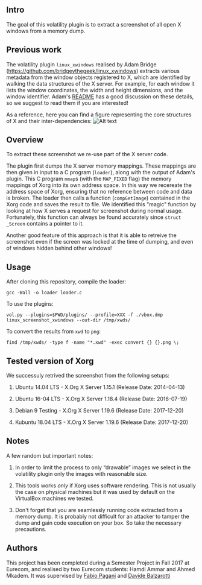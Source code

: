 ## Intro

The goal of this volatility plugin is to extract a screenshot of all
open X windows from a memory dump.

## Previous work

The volatility plugin `linux_xwindows` realised by Adam Bridge
(https://github.com/bridgeythegeek/linux_xwindows) extracts various
metadata from the window objects registered to X, which are identified
by walking the data structures of the X server. For example, for each
window it lists the window coordinates, the width and height
dimensions, and the window identifier. Adam's
[README](https://github.com/bridgeythegeek/linux_xwindows) has a good
discussion on these details, so we suggest to read them if you are
interested!

As a reference, here you can find a figure representing the core
structures of X and their inter-dependencies:
![Alt text](https://github.com/pagabuc/xfore/blob/master/xorg-structures.png?raw=true "Xorg-mappings")

## Overview

To extract these screenshot we re-use part of the X server code.

The plugin first dumps the X server memory mappings. These mappings
are then given in input to a C program (`loader`), along with the
output of Adam's plugin. This C program `mmap`s (with the `MAP_FIXED`
flag) the memory mappings of Xorg into its own address space. In this
way we recereate the address space of Xorg, ensuring that no reference
between code and data is broken. The loader then calls a function
(`compGetImage`) contained in the Xorg code and saves the result to
file. We identified this "magic" function by looking at how X serves a
request for screenshot during normal usage. Fortunately, this function
can always be found accurately since `struct _Screen` contains a
pointer to it.

Another good feature of this approach is that it is able to retreive
the screenshot even if the screen was locked at the time of dumping,
and even of windows hidden behind other windows!
    
## Usage

After cloning this repository, compile the loader:
    
`gcc -Wall -o loader loader.c`

To use the plugins:

`vol.py --plugins=$PWD/plugins/ --profile=XXX -f ./vbox.dmp linux_screenshot_xwindows --out-dir /tmp/xwds/`

To convert the results from `xwd` to `png`:
    
`find /tmp/xwds/ -type f -name "*.xwd" -exec convert {} {}.png \;`

## Tested version of Xorg

We successuly retrived the screenshot from the following setups:

    
1) Ubuntu 14.04 LTS - X.Org X Server 1.15.1 (Release Date: 2014-04-13)

2) Ubuntu 16-04 LTS - X.Org X Server 1.18.4 (Release Date: 2016-07-19)
 
3) Debian 9 Testing - X.Org X Server 1.19.6 (Release Date: 2017-12-20)

4) Kubuntu 18.04 LTS - X.Org X Server 1.19.6 (Release Date: 2017-12-20)

    
## Notes
A few random but important notes:
    
1) In order to limit the process to only “drawable” images we select
in the volatility plugin only the images with reasonable size.

2) This tools works *only* if Xorg uses software rendering. This is
not usually the case on physical machines but it was used by default
on the VirtualBox machines we tested.

3) Don't forget that you are seamlessly running code extracted from a
memory dump. It is probably not difficult for an attacker to tamper
the dump and gain code execution on your box. So take the necessary
precautions.

    
## Authors
This project has been completed during a Semester Project in Fall 2017
at Eurecom, and realised by two Eurecom students: Hamdi Ammar and
Ahmed Mkadem. It was supervised by [Fabio
Pagani](http://s3.eurecom.fr/~pagabuc/) and [Davide
Balzarotti](http://s3.eurecom.fr/~balzarot/)

